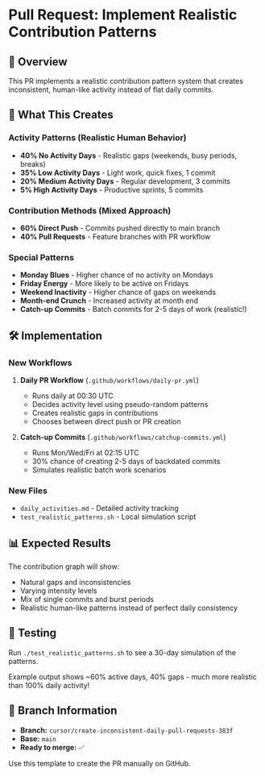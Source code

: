 # Pull Request: Implement Realistic Contribution Patterns

## 🎯 Overview

This PR implements a realistic contribution pattern system that creates inconsistent, human-like activity instead of flat daily commits.

## 🔄 What This Creates

### Activity Patterns (Realistic Human Behavior)
- **40% No Activity Days** - Realistic gaps (weekends, busy periods, breaks)
- **35% Low Activity Days** - Light work, quick fixes, 1 commit
- **20% Medium Activity Days** - Regular development, 3 commits  
- **5% High Activity Days** - Productive sprints, 5 commits

### Contribution Methods (Mixed Approach)
- **60% Direct Push** - Commits pushed directly to main branch
- **40% Pull Requests** - Feature branches with PR workflow

### Special Patterns
- **Monday Blues** - Higher chance of no activity on Mondays
- **Friday Energy** - More likely to be active on Fridays
- **Weekend Inactivity** - Higher chance of gaps on weekends
- **Month-end Crunch** - Increased activity at month end
- **Catch-up Commits** - Batch commits for 2-5 days of work (realistic!)

## 🛠️ Implementation

### New Workflows
1. **Daily PR Workflow** (`.github/workflows/daily-pr.yml`)
   - Runs daily at 00:30 UTC
   - Decides activity level using pseudo-random patterns
   - Creates realistic gaps in contributions
   - Chooses between direct push or PR creation

2. **Catch-up Commits** (`.github/workflows/catchup-commits.yml`)
   - Runs Mon/Wed/Fri at 02:15 UTC
   - 30% chance of creating 2-5 days of backdated commits
   - Simulates realistic batch work scenarios

### New Files
- `daily_activities.md` - Detailed activity tracking
- `test_realistic_patterns.sh` - Local simulation script

## 📊 Expected Results

The contribution graph will show:
- Natural gaps and inconsistencies
- Varying intensity levels
- Mix of single commits and burst periods
- Realistic human-like patterns instead of perfect daily consistency

## 🧪 Testing

Run `./test_realistic_patterns.sh` to see a 30-day simulation of the patterns.

Example output shows ~60% active days, 40% gaps - much more realistic than 100% daily activity!

## 🚀 Branch Information

- **Branch:** `cursor/create-inconsistent-daily-pull-requests-383f`
- **Base:** `main`
- **Ready to merge:** ✅

Use this template to create the PR manually on GitHub.